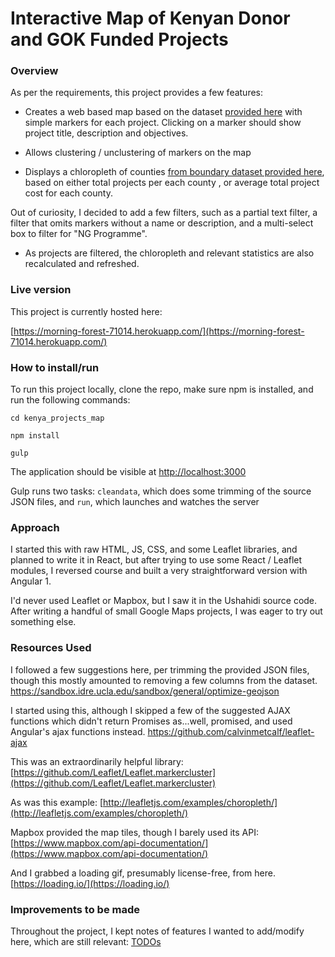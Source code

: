 # Interactive Map of Kenyan Donor and GOK Funded Projects 

### Overview

As per the requirements, this project provides a few features:

- Creates a web based map based on the dataset [provided here](http://www.opendata.go.ke/datasets/distribution-of-donor-and-gok-funded-projects-2013-to-2015) with simple markers for each project. 	Clicking on a marker should show project title, description and objectives.
	 
- Allows clustering / unclustering of markers on the map

- Displays a chloropleth of counties [from boundary dataset provided here](https://github.com/mikelmaron/kenya-election-data/blob/master/data/counties.geojson), based on either total projects per each county , or average total project cost for each county. 

Out of curiosity, I decided to add a few filters, such as a partial text filter, a filter that omits markers without a name or description, and a multi-select box to filter for "NG Programme".

- As projects are filtered, the chloropleth and relevant statistics are also recalculated and refreshed.

### Live version

This project is currently hosted here:

[https://morning-forest-71014.herokuapp.com/](https://morning-forest-71014.herokuapp.com/) 

### How to install/run

To run this project locally, clone the repo, make sure npm is installed, and run the following commands:

`cd kenya_projects_map`

`npm install`

`gulp`

The application should be visible at [http://localhost:3000](http://localhost:3000)

Gulp runs two tasks:
	`cleandata`, which does some trimming of the source JSON files, and
	`run`, which launches and watches the server

### Approach

I started this with raw HTML, JS, CSS, and some Leaflet libraries, and planned to write it in React, but after trying to use some React / Leaflet modules, I reversed course and built a very straightforward version with Angular 1. 

I'd never used Leaflet or Mapbox, but I saw it in the Ushahidi source code. After writing a handful of small Google Maps projects, I was eager to try out something else.

### Resources Used

 I followed a few suggestions here, per trimming the provided JSON files, though this mostly amounted to removing a few columns from the dataset.
[https://sandbox.idre.ucla.edu/sandbox/general/optimize-geojson
](https://sandbox.idre.ucla.edu/sandbox/general/optimize-geojson)

I started using this, although I skipped a few of the suggested AJAX functions which didn't return Promises as...well, promised, and used Angular's ajax functions instead.
[https://github.com/calvinmetcalf/leaflet-ajax
](https://github.com/calvinmetcalf/leaflet-ajax)	

This was an extraordinarily helpful library:
[https://github.com/Leaflet/Leaflet.markercluster](https://github.com/Leaflet/Leaflet.markercluster)

As was this example:
[http://leafletjs.com/examples/choropleth/](http://leafletjs.com/examples/choropleth/)

Mapbox provided the map tiles, though I barely used its API: 
[https://www.mapbox.com/api-documentation/](https://www.mapbox.com/api-documentation/)

And I grabbed a loading gif, presumably license-free, from here.
[https://loading.io/](https://loading.io/) 

### Improvements to be made

Throughout the project, I kept notes of features I wanted to add/modify here, which are still relevant:
[TODOs](https://github.com/kinstelli/Map-Of-Kenya-Projects/blob/master/TODOs.md)
